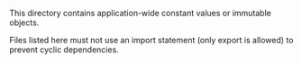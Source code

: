 This directory contains application-wide constant values or immutable objects.

Files listed here must not use an import statement (only export is allowed) to prevent cyclic dependencies.
